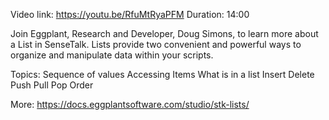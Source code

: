 Video link: https://youtu.be/RfuMtRyaPFM Duration: 14:00

Join Eggplant, Research and Developer, Doug Simons, to learn more about a List in SenseTalk. Lists provide two convenient and powerful ways to organize and manipulate data within your scripts.

Topics:
Sequence of values
Accessing Items
What is in a list
Insert
Delete
Push Pull Pop
Order

More: https://docs.eggplantsoftware.com/studio/stk-lists/